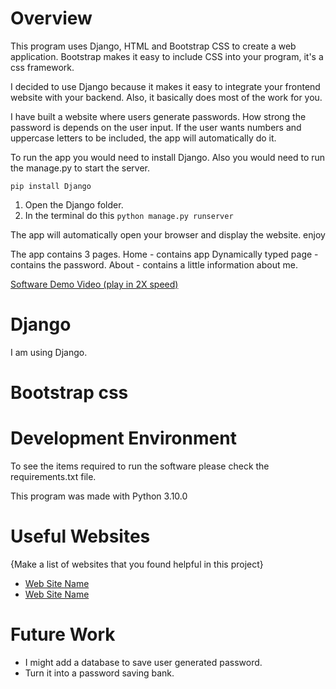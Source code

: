 # Overview

This program uses Django, HTML and Bootstrap CSS to create a web application. Bootstrap makes it easy to include CSS into your program, it's a css framework. 

I decided to use Django because it makes it easy to integrate your frontend website with your backend. Also, it basically does most of the work for you.

I have built a website where users generate passwords. How strong the password is depends on the user input. If the user wants numbers and uppercase letters to be included, the app will automatically do it. 

To run the app you would need to install Django. Also you would need to run the manage.py to start the server.

`pip install Django`

1. Open the Django folder.
2. In the terminal do this
`python manage.py runserver`

The app will automatically open your browser and display the website.
enjoy

The app contains 3 pages.
Home - contains app
Dynamically typed page - contains the password.
About - contains a little information about me.

[Software Demo Video (play in 2X speed)](https://youtu.be/NUkT6WWXdKo)

# Django

I am using Django.

# Bootstrap css

# Development Environment

To see the items required to run the software please check the requirements.txt file.

This program was made with Python 3.10.0

# Useful Websites

{Make a list of websites that you found helpful in this project}
* [Web Site Name](https://www.tutorialspoint.com/django/index.htm)
* [Web Site Name](https://blog.streamlit.io/streamlit-firestore/)

# Future Work

* I might add a database to save user generated password. 
* Turn it into a password saving bank.